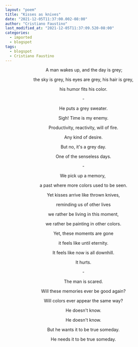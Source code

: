 ```yaml
---
layout: "poem"
title: "Kisses as knives"
date: "2021-12-05T11:37:00.002-08:00"
author: "Cristiano Faustino"
last_modified_at: "2021-12-05T11:37:09.520-08:00"
categories:
  - imported
  - blogspot
tags:
  - blogspot
  - Cristiano Faustino
---
```


<p style="text-align: center;"> A man wakes up, and the day is grey;</p><p style="text-align: center;">the sky is grey, his eyes are grey, his hair is grey,</p><p style="text-align: center;">his humor fits his color.</p><p style="text-align: center;">-</p><p style="text-align: center;">He puts a grey sweater.</p><p style="text-align: center;">Sigh! Time is my enemy.</p><p style="text-align: center;">Productivity, reactivity, will of fire.</p><p style="text-align: center;">Any kind of desire.</p><p style="text-align: center;">But no, it's a grey day.</p><p style="text-align: center;">One of the senseless days.</p><p style="text-align: center;">-</p><p style="text-align: center;">We pick up a memory, </p><p style="text-align: center;">a past where more colors used to be seen.</p><p style="text-align: center;">Yet kisses arrive like thrown knives,</p><p style="text-align: center;">reminding us of other lives</p><p style="text-align: center;">we rather be living in this moment,</p><p style="text-align: center;">we rather be painting in other colors.</p><p style="text-align: center;">Yet, these moments are gone</p><p style="text-align: center;">it feels like until eternity.</p><p style="text-align: center;">It feels like now is all downhill.</p><p style="text-align: center;">It hurts.</p><p style="text-align: center;">-</p><p style="text-align: center;">The man is scared.</p><p style="text-align: center;">Will these memories ever be good again?</p><p style="text-align: center;">Will colors ever appear the same way?</p><p style="text-align: center;">He doesn't know.</p><p style="text-align: center;">He doesn't know.</p><p style="text-align: center;">But he wants it to be true someday.</p><p style="text-align: center;">He needs it to be true someday.</p><p style="text-align: center;">

</p>